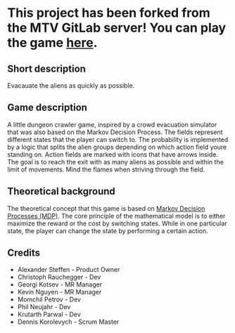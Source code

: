 # This project has been forked from the MTV GitLab server! You can play the game [here](https://pr.mtv.tu-berlin.de/modysy-2021sose/markov-decision-processes-2/master).

## Short description
Evacauate the aliens as quickly as possible.

## Game description
A little dungeon crawler game, inspired by a crowd evacuation simulator that was also based on the Markov Decision Process.
The fields represent different states that the player can switch to. The probability is implemented by a logic that splits the alien groups depending on which action field youre standing on.
Action fields are marked with icons that have arrows inside.
The goal is to reach the exit with as many aliens as possible and within the limit of movements.
Mind the flames when striving through the field.


## Theoretical background
The theoretical concept that this game is based on [Markov Decision Processes (MDP)](https://en.wikipedia.org/wiki/Markov_decision_process).
The core principle of the mathematical model is to either maximize the reward or the cost by switching states.
While in one particular state, the player can change the state by performing a certain action.

## Credits

*   Alexander Steffen     - Product Owner
*   Christoph Rauchegger  - Dev
*   Georgi Kotsev         - MR Manager
*   Kevin Nguyen          - MR Manager
*   Momchil Petrov        - Dev
*   Phil Neujahr          - Dev 
*   Krutarth Parwal       - Dev
*   Dennis Korolevych     - Scrum Master
